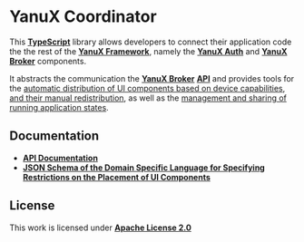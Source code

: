 # YanuX Coordinator
This [__TypeScript__](https://www.typescriptlang.org/) library allows developers to connect their application code the the rest of the [__YanuX Framework__](https://yanux-framework.github.io/), namely the [__YanuX Auth__](https://github.com/YanuX-Framework/YanuX-Auth) and [__YanuX Broker__](https://github.com/YanuX-Framework/YanuX-Broker) components.

It abstracts the communication the [__YanuX Broker__](https://github.com/YanuX-Framework/YanuX-Broker) [__API__](https://yanux-framework.github.io/YanuX-Broker/) and provides tools for the [automatic distribution of UI components based on device capabilities](https://yanux-framework.github.io/YanuX-Coordinator/classes/componentsruleengine.html), [and their manual redistribution](https://yanux-framework.github.io/YanuX-Coordinator/classes/componentsdistributionelement.html), as well as the [management and sharing of running application states](https://yanux-framework.github.io/YanuX-Coordinator/classes/resourcemanagementelement.html).

## Documentation
- [__API Documentation__](https://yanux-framework.github.io/YanuX-Coordinator/)
- [__JSON Schema of the Domain Specific Language for Specifying Restrictions on the Placement of UI Components__](extras/components-restriction-language/components-restriction-schema.json)

## License
This work is licensed under [__Apache License 2.0__](LICENSE)